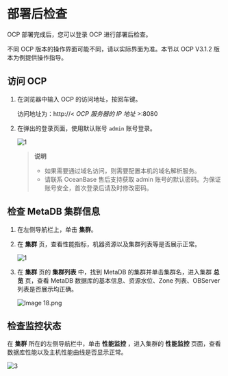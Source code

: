 # 部署后检查

OCP 部署完成后，您可以登录 OCP 进行部署后检查。

不同 OCP 版本的操作界面可能不同，请以实际界面为准。本节以 OCP V3.1.2 版本为例提供操作指导。

## 访问 OCP

1. 在浏览器中输入 OCP 的访问地址，按回车键。

   访问地址为：http://\< *OCP 服务器的 IP 地址* \>:8080

2. 在弹出的登录页面，使用默认账号 `admin` 账号登录。

   ![1](https://help-static-aliyun-doc.aliyuncs.com/assets/img/zh-CN/2361540561/p432067.png)

   > **说明**
   >
   > * 如果需要通过域名访问，则需要配置本机的域名解析服务。
   > * 请联系 OceanBase 售后支持获取 admin 账号的默认密码。为保证账号安全，首次登录后请及时修改密码。

## 检查 MetaDB 集群信息

1. 在左侧导航栏上，单击 **集群**。

2. 在 **集群** 页，查看性能指标，机器资源以及集群列表等是否展示正常。

   ![1](https://help-static-aliyun-doc.aliyuncs.com/assets/img/zh-CN/6219181561/p436302.png)

3. 在 **集群** 页的 **集群列表** 中，找到 MetaDB 的集群并单击集群名，进入集群 **总览** 页，查看 MetaDB 数据库的基本信息、资源水位、Zone 列表、OBServer 列表是否展示均正确。

   ![Image 18.png ](https://help-static-aliyun-doc.aliyuncs.com/assets/img/zh-CN/5892330061/p148438.png)

## 检查监控状态

在 **集群** 所在的左侧导航栏中，单击 **性能监控** ，进入集群的 **性能监控** 页面，查看数据库性能以及主机性能曲线是否显示正常。

![3](https://help-static-aliyun-doc.aliyuncs.com/assets/img/zh-CN/2361540561/p432069.png)
